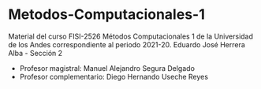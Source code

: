 # Metodos-Computacionales-1
Material del curso FISI-2526 Métodos Computacionales 1 de la Universidad de los Andes correspondiente al periodo 2021-20.
Eduardo José Herrera Alba - Sección 2
- Profesor magistral: Manuel Alejandro Segura Delgado
- Profesor complementario: Diego Hernando Useche Reyes 
